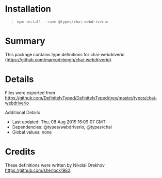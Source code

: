 # Installation
> `npm install --save @types/chai-webdriverio`

# Summary
This package contains type definitions for chai-webdriverio (https://github.com/marcodejongh/chai-webdriverio).

# Details
Files were exported from https://github.com/DefinitelyTyped/DefinitelyTyped/tree/master/types/chai-webdriverio

Additional Details
 * Last updated: Thu, 08 Aug 2019 16:09:07 GMT
 * Dependencies: @types/webdriverio, @types/chai
 * Global values: none

# Credits
These definitions were written by Nikolai Orekhov <https://github.com/sherlock1982>.
